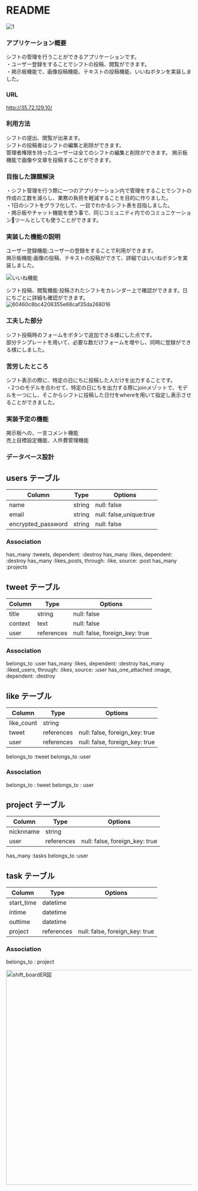 # README

![1](https://user-images.githubusercontent.com/75416155/107018114-5cf92100-67e3-11eb-8a9b-9f5c89a99484.png)


### アプリケーション概要
 シフトの管理を行うことができるアプリケーションです。    
 ・ユーザー登録をすることでシフトの投稿、閲覧ができます。  
 ・掲示板機能で、画像投稿機能、テキストの投稿機能、いいねボタンを実装しました。  

### URL

http://35.72.129.10/


### 利用方法
 シフトの提出、閲覧が出来ます。  
 シフトの投稿者はシフトの編集と削除ができます。  
 管理者権限を持ったユーザーは全てのシフトの編集と削除ができます。
 掲示板機能で画像や文章を投稿することができます。  

### 目指した課題解決
 ・シフト管理を行う際に一つのアプリケーション内で管理をすることでシフトの作成の工数を減らし、業務の負担を軽減することを目的に作りました。  
 ・1日のシフトをグラフ化して、一目でわかるシフト表を目指しました。  
 ・掲示板やチャット機能を使う事で、同じコミュニティ内でのコミュニケーションツールとしても使うことができます。  

### 実装した機能の説明
 ユーザー登録機能:ユーザーの登録をすることで利用ができます。  
 掲示板機能:画像の投稿、テキストの投稿ができて、詳細ではいいねボタンを実装しました。  

![いいね機能](https://user-images.githubusercontent.com/75416155/107020401-2bce2000-67e6-11eb-9a97-078152fd538c.gif)

 シフト投稿、閲覧機能:投稿されたシフトをカレンダー上で確認ができます。日にちごとに詳細も確認ができます。  
 ![60460c8bc4208355e68caf35da268016](https://user-images.githubusercontent.com/75416155/107018483-d42eb500-67e3-11eb-8b20-3febf28b5106.gif)

### 工夫した部分
シフト投稿時のフォームをボタンで追加できる様にした点です。  
部分テンプレートを用いて、必要な数だけフォームを増やし、同時に登録ができる様にしました。  

### 苦労したところ
シフト表示の際に、特定の日にちに投稿した人だけを出力することです。  
・2つのモデルを合わせて、特定の日にちを出力する際にjoinメゾットで、モデルを一つにし、そこからシフトに投稿した日付をwhereを用いて指定し表示させることができました。  

### 実装予定の機能
掲示板への、一言コメント機能  
売上目標設定機能、人件費管理機能  

### データベース設計


## users テーブル

| Column              | Type    | Options                |
| ------------------- | ------- | ---------------------- |
| name                | string  | null: false            |
| email               | string  | null: false,unique:true|
| encrypted_password  | string  | null: false            |

### Association

   has_many :tweets, dependent: :destroy
   has_many :likes, dependent: :destroy
   has_many :likes_posts, through: :like, source: :post
   has_many :projects

## tweet テーブル

| Column              | Type       | Options                        |
| ------------------- | ---------- | ------------------------------ |
| title               | string     | null: false                    |
| context             | text       | null: false                    |
| user                | references | null: false, foreign_key: true |



### Association

belongs_to :user
has_many :likes,  dependent: :destroy
has_many :liked_users, through: :likes, source: :user
has_one_attached :image,  dependent: :destroy

## like テーブル

| Column              | Type       | Options                        |
| ------------------- | ---------- | ------------------------------ |
| like_count          | string     |                                |
| tweet               | references | null: false, foreign_key: true |
| user                | references | null: false, foreign_key: true |

  belongs_to :tweet
  belongs_to :user

### Association

belongs_to : tweet
belongs_to : user


## project テーブル

| Column                 | Type       | Options                        |
| ---------------------- | ---------- | ------------------------------ |
| nicknname              | string     |                                |
| user                   | references | null: false, foreign_key: true |

  has_many :tasks
  belongs_to :user

## task テーブル

| Column                 | Type       | Options                        |
| ---------------------- | ---------- | ------------------------------ |
| start_time             | datetime   |                                |
| intime                 | datetime   |                                |
| outtime                | datetime   |                                |
| project                | references | null: false, foreign_key: true |

### Association

belongs_to : project

<img width="583" alt="shift_boardER図" src="https://user-images.githubusercontent.com/75416155/107021185-30df9f00-67e7-11eb-9c68-f73fded605ac.png">
